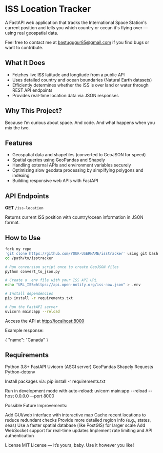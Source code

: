 # ISS Location Tracker

A FastAPI web application that tracks the International Space Station's current position and tells you which country or ocean it's flying over — using real geospatial data.

Feel free to contact me at bastugugur85@gmail.com if you find bugs or want to contribute.

## What It Does

- Fetches live ISS latitude and longitude from a public API
- Uses detailed country and ocean boundaries (Natural Earth datasets)
- Efficiently determines whether the ISS is over land or water through REST API endpoints
- Provides real-time location data via JSON responses

## Why This Project?

Because I’m curious about space. And code. And what happens when you mix the two.

## Features

- Geospatial data and shapefiles (converted to GeoJSON for speed)
- Spatial queries using GeoPandas and Shapely
- Handling external APIs and environment variables securely
- Optimizing slow geodata processing by simplifying polygons and indexing
- Building responsive web APIs with FastAPI

## API Endpoints

**GET** `/iss-location`

Returns current ISS position with country/ocean information in JSON format.

## How to Use

```bash
fork my repo
'git clone https://github.com/YOUR-USERNAME/isstracker' using git bash
cd /path/to/isstracker

# Run conversion script once to create GeoJSON files
python convert_to_json.py

# Create a .env file with your ISS API URL
echo "URL_ISS=https://api.open-notify.org/iss-now.json" > .env

# Install dependencies
pip install -r requirements.txt

# Run the FastAPI server
uvicorn main:app --reload
```

Access the API at [http://localhost:8000](http://localhost:8000/docs)


Example response:

{
  "name": "Canada"
}

## Requirements
Python 3.8+
FastAPI
Uvicorn (ASGI server)
GeoPandas
Shapely
Requests
Python-dotenv

Install packages via:
pip install -r requirements.txt

Run in development mode with auto-reload:
uvicorn main:app --reload --host 0.0.0.0 --port 8000

Possible Future Improvements:

Add GUI/web interface with interactive map
Cache recent locations to reduce redundant checks
Provide more detailed region info (e.g., states, seas)
Use a faster spatial database (like PostGIS) for larger scale
Add WebSocket support for real-time updates
Implement rate limiting and API authentication

License
MIT License — It’s yours, baby. Use it however you like!

